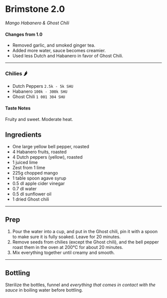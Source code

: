 # Brimstone 2.0
_Mango Habanero & Ghost Chili_

#### Changes from 1.0
* Removed garlic, and smoked ginger tea.
* Added more water, sauce becomes creamier.
* Used less Dutch and Habanero in favor of Ghost Chili.

---

### Chilies :hot_pepper:
* Dutch Peppers `2.5k - 5k SHU`
* Habanero `100k - 300k SHU`
* Ghost Chili `1 001 304 SHU`

#### Taste Notes
Fruity and sweet. Moderate heat.

## Ingredients
* One large yellow bell pepper, roasted
* 4 Habanero fruits, roasted
* 4 Dutch peppers (yellow), roasted
* 1 juiced lime
* Zest from 1 lime
* 225g chopped mango
* 1 table spoon agave syrup
* 0.5 dl apple cider vinegar
* 0.7 dl water
* 0.5 dl sunflower oil
* 1 dried Ghost chili

---

## Prep
1. Pour the water into a cup, and put in the Ghost chili, pin it with a spoon to make sure it is fully soaked. Leave for 20 minutes.
2. Remove seeds from chilies (except the Ghost chili), and the bell pepper roast them in the oven at 200°C for about 20 minutes.
3. Mix everything together until creamy and smooth.

---

## Bottling
Sterilize the bottles, funnel and _everything that comes in contact with the sauce_ in boiling water before bottling.
